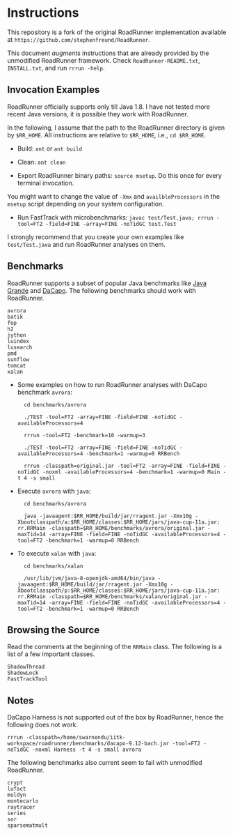 # Instructions

This repository is a fork of the original RoadRunner implementation available at `https://github.com/stephenfreund/RoadRunner`.

This document _augments_ instructions that are already provided by the unmodified RoadRunner framework. Check `RoadRunner-README.txt`, `INSTALL.txt`, and run `rrrun -help`.

## Invocation Examples

RoadRunner officially supports only till Java 1.8. I have not tested more recent Java versions, it is possible they work with RoadRunner.

In the following, I assume that the path to the RoadRunner directory is given by `$RR_HOME`. All instructions are relative to `$RR_HOME`, i.e., `cd $RR_HOME`.

- Build: `ant` or `ant build`

- Clean: `ant clean`

- Export RoadRunner binary paths: `source msetup`. Do this once for every terminal invocation.

You might want to change the value of `-Xmx` and `availbleProcessors` in the `msetup` script depending on your system configuration.

- Run FastTrack with microbenchmarks: `javac test/Test.java; rrrun -tool=FT2 -field=FINE -array=FINE -noTidGC test.Test`

I strongly recommend that you create your own examples like `test/Test.java` and run RoadRunner analyses on them.

## Benchmarks

RoadRunner supports a subset of popular Java benchmarks like [Java Grande](https://ieeexplore.ieee.org/document/1592782) and [DaCapo](http://dacapobench.org). The following benchmarks should work with RoadRunner.

    avrora
    batik
    fop
    h2
    jython
    luindex
    lusearch
    pmd
    sunflow
    tomcat
    xalan

- Some examples on how to run RoadRunner analyses with DaCapo benchmark `avrora`:

        cd benchmarks/avrora

        ./TEST -tool=FT2 -array=FINE -field=FINE -noTidGC -availableProcessors=4

        rrrun -tool=FT2 -benchmark=10 -warmup=3

        ./TEST -tool=FT2 -array=FINE -field=FINE -noTidGC -availableProcessors=4 -benchmark=1 -warmup=0 RRBench

        rrrun -classpath=original.jar -tool=FT2 -array=FINE -field=FINE -noTidGC -noxml -availableProcessors=4 -benchmark=1 -warmup=0 Main -t 4 -s small

- Execute `avrora` with `java`:

        cd benchmarks/avrora

        java -javaagent:$RR_HOME/build/jar/rragent.jar -Xmx10g -Xbootclasspath/a:$RR_HOME/classes:$RR_HOME/jars/java-cup-11a.jar: rr.RRMain -classpath=$RR_HOME/benchmarks/avrora/original.jar -maxTid=14 -array=FINE -field=FINE -noTidGC -availableProcessors=4 -tool=FT2 -benchmark=1 -warmup=0 RRBench

- To execute `xalan` with `java`:

        cd benchmarks/xalan

        /usr/lib/jvm/java-8-openjdk-amd64/bin/java -javaagent:$RR_HOME/build/jar/rragent.jar -Xmx10g -Xbootclasspath/p:$RR_HOME/classes:$RR_HOME/jars/java-cup-11a.jar: rr.RRMain -classpath=$RR_HOME/benchmarks/xalan/original.jar -maxTid=14 -array=FINE -field=FINE -noTidGC -availableProcessors=4 -tool=FT2 -benchmark=1 -warmup=0 RRBench

## Browsing the Source

Read the comments at the beginning of the `RRMain` class. The following is a list of a few important classes.

    ShadowThread
    ShadowLock
    FastTrackTool

## Notes

DaCapo Harness is not supported out of the box by RoadRunner, hence the following does not work.

    rrrun -classpath=/home/swarnendu/iitk-workspace/roadrunner/benchmarks/dacapo-9.12-bach.jar -tool=FT2 -noTidGC -noxml Harness -t 4 -s small avrora

The following benchmarks also current seem to fail with unmodified RoadRunner.

    crypt
    lufact
    moldyn
    montecarlo
    raytracer
    series
    sor
    sparsematmult
